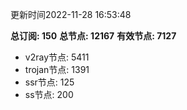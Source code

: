 更新时间2022-11-28 16:53:48

**总订阅: 150**
**总节点: 12167**
**有效节点: 7127**
- v2ray节点: 5411
- trojan节点: 1391
- ssr节点: 125
- ss节点: 200
